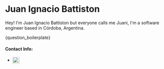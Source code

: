 # Juan Ignacio Battiston

Hey! I'm Juan Ignacio Battiston but everyone calls me Juani, I'm a software engineer based in Córdoba, Argentina.

{question_boilerplate}

#### Contact Info:

- [<img align="center" width="22px" src="https://upload.wikimedia.org/wikipedia/commons/thumb/7/7e/Gmail_icon_%282020%29.svg/1280px-Gmail_icon_%282020%29.svg.png" style="max-width: 100%;">](mailto:juan.i.b02@hotmail.com)
